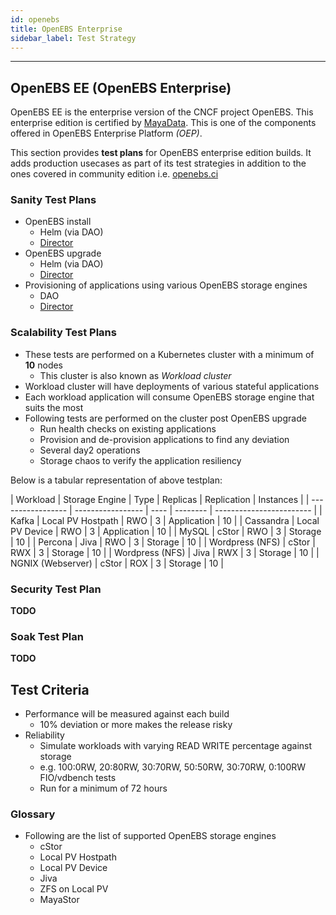 ```yaml
---
id: openebs
title: OpenEBS Enterprise
sidebar_label: Test Strategy
---
```

------

## OpenEBS EE (OpenEBS Enterprise)

OpenEBS EE is the enterprise version of the CNCF project OpenEBS. This enterprise edition is certified by [MayaData](https://mayadata.io/). This is one of the components offered in OpenEBS Enterprise Platform _(OEP)_.

This section provides **test plans** for OpenEBS enterprise edition builds. It adds production usecases as part of its test strategies in addition to the ones covered in community edition i.e. <a href="http://openebs.ci/" target="_blank">openebs.ci</a> 

### Sanity Test Plans
- OpenEBS install
    - Helm (via DAO)
    - [Director](/docs/director/openebs-provisioning/plan)
- OpenEBS upgrade
    - Helm (via DAO)
    - [Director](/docs/director/openebs-provisioning/plan)
- Provisioning of applications using various OpenEBS storage engines
    - DAO
    - [Director](/docs/director/openebs-provisioning/plan) 


### Scalability Test Plans
- These tests are performed on a Kubernetes cluster with a minimum of **10** nodes
    - This cluster is also known as _Workload cluster_
- Workload cluster will have deployments of various stateful applications
- Each workload application will consume OpenEBS storage engine that suits the most
- Following tests are performed on the cluster post OpenEBS upgrade
    - Run health checks on existing applications
    - Provision and de-provision applications to find any deviation
    - Several day2 operations
    - Storage chaos to verify the application resiliency

Below is a tabular representation of above testplan:

| Workload          | Storage Engine    | Type | Replicas | Replication  | Instances |
| ----------------- | ----------------- | ---- | -------- | ------------------------ |
| Kafka             | Local PV Hostpath | RWO  | 3        | Application  |  10       |
| Cassandra         | Local PV Device   | RWO  | 3        | Application  |  10       |
| MySQL             | cStor             | RWO  | 3        | Storage      |  10       |
| Percona           | Jiva              | RWO  | 3        | Storage      |  10       |
| Wordpress (NFS)   | cStor             | RWX  | 3        | Storage      |  10       |
| Wordpress (NFS)   | Jiva              | RWX  | 3        | Storage      |  10       |
| NGNIX (Webserver) | cStor             | ROX  | 3        | Storage      |  10       |


### Security Test Plan
**TODO**

### Soak Test Plan 
**TODO**

## Test Criteria
- Performance will be measured against each build
    - 10% deviation or more makes the release risky
- Reliability
    - Simulate workloads with varying READ WRITE percentage against storage 
    - e.g. 100:0RW, 20:80RW, 30:70RW, 50:50RW, 30:70RW, 0:100RW FIO/vdbench tests
    - Run for a minimum of 72 hours


### Glossary
- Following are the list of supported OpenEBS storage engines
    - cStor
    - Local PV Hostpath
    - Local PV Device
    - Jiva
    - ZFS on Local PV
    - MayaStor



